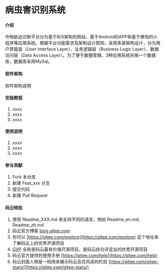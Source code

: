 # 病虫害识别系统

#### 介绍
作物胁迫诊断平台分为基于B/S架构的网站、基于Android的APP和基于微信的小程序等应用系统。根据平台功能需求及架构设计原则，采用多层架构设计，分为用户界面层（User Interface Layer）、业务逻辑层（Business Logic Layer）、数据访问层（Data Access Layer）。为了便于数据管理，3种应用系统共用一个数据库，数据库采用MySql。

#### 软件架构
软件架构说明

#### 安装教程

1. xxxx
2. xxxx
3. xxxx

#### 使用说明

1. xxxx
2. xxxx
3. xxxx

#### 参与贡献

1. Fork 本仓库
2. 新建 Feat_xxx 分支
3. 提交代码
4. 新建 Pull Request


#### 码云特技

1. 使用 Readme\_XXX.md 来支持不同的语言，例如 Readme\_en.md, Readme\_zh.md
2. 码云官方博客 [blog.gitee.com](https://blog.gitee.com)
3. 你可以 [https://gitee.com/explore](https://gitee.com/explore) 这个地址来了解码云上的优秀开源项目
4. [GVP](https://gitee.com/gvp) 全称是码云最有价值开源项目，是码云综合评定出的优秀开源项目
5. 码云官方提供的使用手册 [https://gitee.com/help](https://gitee.com/help)
6. 码云封面人物是一档用来展示码云会员风采的栏目 [https://gitee.com/gitee-stars/](https://gitee.com/gitee-stars/)